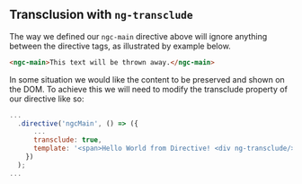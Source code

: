 ## Transclusion with `ng-transclude`

The way we defined our `ngc-main` directive above will ignore anything between the directive tags, as illustrated by example below.

```html
<ngc-main>This text will be thrown away.</ngc-main>
```

In some situation we would like the content to be preserved and shown on the DOM. To achieve this we will need to modify the transclude property of our directive like so:

```javascript
...
  .directive('ngcMain', () => ({
      ...
      transclude: true,
      template: '<span>Hello World from Directive! <div ng-transclude/></span>'
    })
  );
...  
```
